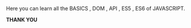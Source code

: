 Here you can learn all the BASICS , DOM , API , ES5 , ES6  of  JAVASCRIPT. 

______________________________THANK YOU______________________________
